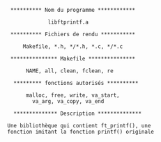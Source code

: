      ********** Nom du programme ************ 

                 libftprintf.a

     ********** Fichiers de rendu ***********

         Makefile, *.h, */*.h, *.c, */*.c

     *************** Makefile ***************

          NAME, all, clean, fclean, re
          
      ********* fonctions autorisés **********
   
          malloc, free, write, va_start,
            va_arg, va_copy, va_end

      ************** Description **************
  
    Une bibliothèque qui contient ft_printf(), une
    fonction imitant la fonction printf() originale
